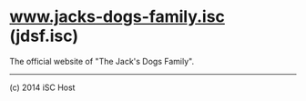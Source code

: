 www.jacks-dogs-family.isc (jdsf.isc)
========

The official website of "The Jack's Dogs Family".

----

(c) 2014 iSC Host
